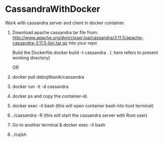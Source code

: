 # CassandraWithDocker
Work with cassandra server and client in docker container.

1. Download apache cassandra tar file from: 
   http://www.apache.org/dyn/closer.lua/cassandra/3.11.5/apache-cassandra-3.11.5-bin.tar.gz
   into your repo
   
   Build the Dockerfile
   docker build -t cassandra . (. here refers to present working directory)

      OR

1. docker pull debojitbanik/cassandra 
2. docker run -it -d cassandra
3. docker ps and copy the container-id.
4. docker exec -it <containerId> bash
   (this will open container bash into host terminal)
5. ./cassandra -R (this will start the cassandra server with Root user)
6. Go to another terminal & docker exec -it <container-id> bash
7. ./cqlsh




